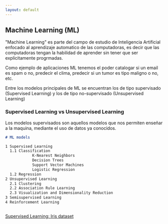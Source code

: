 ```yaml
---
layout: default
---
```


## Machine Learning  (ML)

"Machine Learning" es parte del campo de estudio de Inteligencia Artificial enfocado al aprendizaje automatico de las computadoras, es decir que las computadoras tengan la habilidad de aprender sin  tener que ser explicitamente progrmadas.

Como ejemplo de aplicaciones ML tenemos el poder catalogar si un email es spam o no, predecir el clima, predecir si un tumor es tipo maligno o no, etc.

Entre los modelos principales de ML se encuentran los de tipo supervisado (Supervised Learning) y los de tipo no-supervisado (Unsupervised Learning) 

### Supervised Learning vs Unsupervised Learning

Los modelos supervisados son aquellos modelos que nos permiten enseñar a la maquina, mediante el uso de datos ya conocidos.

```markdown
# ML models

1 Supervised Learning
  1.1 Classification
            K-Nearest Neighbors
            Decision Trees 
            Support Vector Machines
            Logistic Regression
  1.2 Regression
2 Unsupervised Learning
  2.1 Clustering
  2.2 Association Rule Learning
  2.3 Visualization and Dimensionality Reduction
3 Semisupervised Learning
4 Reinforcement Learning



```
[Supervised Learning: Iris dataset](https://colab.research.google.com/drive/1mNi_S9obg3BOfkFboWOd8dZh32PYQGnW)
